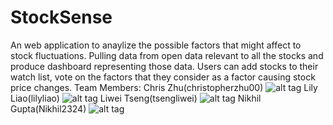 # StockSense
An web application to anaylize the possible factors that might affect to stock fluctuations.
Pulling data from open data relevant to all the stocks and produce dashboard representing those data. Users can add stocks to their watch list, vote on the factors that 
they consider as a factor causing stock price changes. 
Team Members: 
Chris Zhu(christopherzhu00)  ![alt tag]("12493422_10201360612773775_5554003852055472876_o.jpg")
Lily Liao(lilyliao) ![alt tag]("profile.jpg")
Liwei Tseng(tsengliwei) ![alt tag]("10898334_786917514712097_1603581060132271176_n.jpg")
Nikhil Gupta(Nikhil2324) ![alt tag]("14124493_10208955851626207_9212788288871405577_o.jpg")

